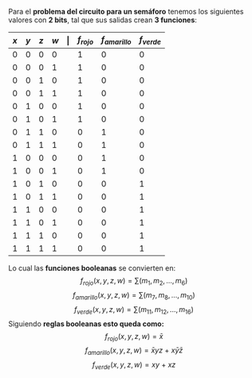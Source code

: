 Para el **problema del circuito para un semáforo** tenemos los siguientes valores con **2 bits**, tal que sus salidas crean **3 funciones**:

| $x$ | $y$ | $z$ | $w$ | $\|$ | $f_{rojo}$ | $f_{amarillo}$ | $f_{verde}$ |
| --- | --- | --- | --- | ---- | ---------- | -------------- | ----------- |
| $0$ | $0$ | $0$ | $0$ |      | $1$        | $0$            | $0$         |
| $0$ | $0$ | $0$ | $1$ |      | $1$        | $0$            | $0$         |
| $0$ | $0$ | $1$ | $0$ |      | $1$        | $0$            | $0$         |
| $0$ | $0$ | $1$ | $1$ |      | $1$        | $0$            | $0$         |
| $0$ | $1$ | $0$ | $0$ |      | $1$        | $0$            | $0$         |
| $0$ | $1$ | $0$ | $1$ |      | $1$        | $0$            | $0$         |
| $0$ | $1$ | $1$ | $0$ |      | $0$        | $1$            | $0$         |
| $0$ | $1$ | $1$ | $1$ |      | $0$        | $1$            | $0$         |
| $1$ | $0$ | $0$ | $0$ |      | $0$        | $1$            | $0$         |
| $1$ | $0$ | $0$ | $1$ |      | $0$        | $1$            | $0$         |
| $1$ | $0$ | $1$ | $0$ |      | $0$        | $0$            | $1$         |
| $1$ | $0$ | $1$ | $1$ |      | $0$        | $0$            | $1$         |
| $1$ | $1$ | $0$ | $0$ |      | $0$        | $0$            | $1$         |
| $1$ | $1$ | $0$ | $1$ |      | $0$        | $0$            | $1$         |
| $1$ | $1$ | $1$ | $0$ |      | $0$        | $0$            | $1$         |
| $1$ | $1$ | $1$ | $1$ |      | $0$        | $0$            | $1$         |
Lo cual las **funciones booleanas** se convierten en:$$f_{rojo}(x,y,z,w)=\sum(m_1,m_2,...,m_6)$$
$$f_{amarillo}(x,y,z,w) = \sum(m_7,m_8,...,m_{10})$$
$$f_{verde}(x,y,z,w)=\sum(m_{11},m_{12},...,m_{16})$$
Siguiendo **reglas booleanas esto queda como:**
$$f_{rojo}(x,y,z,w) = \bar{x}$$
$$f_{amarillo}(x,y,z,w)=\bar{x}yz \ + \ x \bar{y}\bar{z}$$
$$f_{verde}(x,y,z,w)=xy \ + \ xz$$
